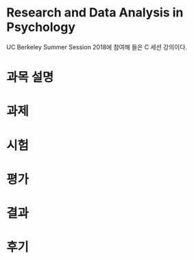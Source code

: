 # Research and Data Analysis in Psychology
UC Berkeley Summer Session 2018에 참여해 들은 C 세션 강의이다.

# 과목 설명

# 과제

# 시험

# 평가

# 결과

# 후기

